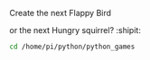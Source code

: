 

Create the next Flappy Bird 

or the next Hungry squirrel? :shipit:

```bash
cd /home/pi/python/python_games
```
